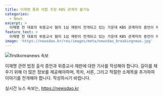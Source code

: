 ```yaml
---
title: 이재명 통화 야합 주장 KBS 관계자 불가능
categories:
  - News
excerpt: >
  이재명 전 대표의 위증교사 혐의 1심 재판이 전개되고 있는 가운데 KBS 관계자의 증언이 이야기의 중심이 되고 있다. 해당 관계자는 이 전 대표 측 주장을 반박하며, 김병량 전 시장과의 야합 주장을 지지했다. 그리고 2002년 검사사칭 사건과 관련된 증언도 포함되어 있으며, 재판 과정에서의 증언들이 이야기의 흥미로운 부분으로 드러나고 있다. 이 모든 것이 이 전 대표에 대한 위증교사 혐의를 뒷받침하며, 2021년 내에 선고가 이뤄질 가능성을 보여주고 있다.
feature_text: >
  이재명 전 대표의 위증교사 혐의 1심 재판이 전개되고 있는 가운데 KBS 관계자의 증언이 이야기의 중심이 되고 있다. 해당 관계자는 이 전 대표 측 주장을 반박하며, 김병량 전 시장과의 야합 주장을 지지했다. 그리고 2002년 검사사칭 사건과 관련된 증언도 포함되어 있으며, 재판 과정에서의 증언들이 이야기의 흥미로운 부분으로 드러나고 있다. 이 모든 것이 이 전 대표에 대한 위증교사 혐의를 뒷받침하며, 2021년 내에 선고가 이뤄질 가능성을 보여주고 있다.
image: 'https://newsdao.kr/res/images/meta/newsdao_breakingnews.jpg'
---
```


<p><img src="https://newsdao.kr/res/images/meta/newsdao_breakingnews.jpg" alt="firstkoreanews 속보" /></p>

<p>이재명 관련 법정 출석 증언과 위증교사 재판에 대한 기사를 작성해야 합니다. 길이를 채우기 위해 더 많은 정보를 제공해야하며, 목차, 서론, 그리고 적절한 소제목을 추가하여 이야기를 전개해야 합니다. 작성하시기 바랍니다.</p>
실시간 뉴스 속보는, <a href="https://newsdao.kr" rel="dofollow">https://newsdao.kr</a>


